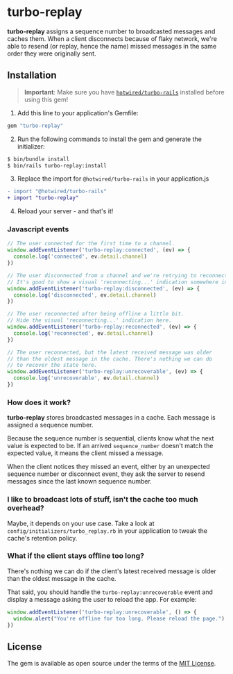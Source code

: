 # turbo-replay

**turbo-replay** assigns a sequence number to broadcasted messages and caches them. When a client 
disconnects because of flaky network, we're able to resend (or replay, hence the name) missed
messages in the same order they were originally sent.

## Installation

> **Important**: Make sure you have [`hotwired/turbo-rails`](https://github.com/hotwired/turbo-rails) installed before using this gem!

1. Add this line to your application's Gemfile:

```ruby
gem "turbo-replay"
```

2. Run the following commands to install the gem and generate the initializer:

```bash
$ bin/bundle install
$ bin/rails turbo-replay:install
```

3. Replace the import for `@hotwired/turbo-rails` in your application.js

```diff
- import "@hotwired/turbo-rails"
+ import "turbo-replay"
```

4. Reload your server - and that's it!

### Javascript events

```javascript
// The user connected for the first time to a channel.
window.addEventListener('turbo-replay:connected', (ev) => {
  console.log('connected', ev.detail.channel)
})

// The user disconnected from a channel and we're retrying to reconnect.
// It's good to show a visual 'reconnecting...' indication somewhere in your app.
window.addEventListener('turbo-replay:disconnected', (ev) => {
  console.log('disconnected', ev.detail.channel)
})

// The user reconnected after being offline a little bit.
// Hide the visual 'reconnecting...' indication here.
window.addEventListener('turbo-replay:reconnected', (ev) => {
  console.log('reconnected', ev.detail.channel)
})

// The user reconnected, but the latest received message was older
// than the oldest message in the cache. There's nothing we can do
// to recover the state here.
window.addEventListener('turbo-replay:unrecoverable', (ev) => {
  console.log('unrecoverable', ev.detail.channel)
})
```

### How does it work?

**turbo-replay** stores broadcasted messages in a cache. Each message is assigned a sequence number.

Because the sequence number is sequential, clients know what the next value is expected to be.
If an arrived `sequence_number` doesn't match the expected value, it means the client missed a message.

When the client notices they missed an event, either by an unexpected sequence number or disconnect event,
they ask the server to resend messages since the last known sequence number.

### I like to broadcast lots of stuff, isn't the cache too much overhead?

Maybe, it depends on your use case. Take a look at `config/initializers/turbo_replay.rb` in your
application to tweak the cache's retention policy.

### What if the client stays offline too long?

There's nothing we can do if the client's latest received message is older than the oldest message in the cache.

That said, you should handle the `turbo-replay:unrecoverable` event and display a message asking the user
to reload the app. For example:

```js
window.addEventListener('turbo-replay:unrecoverable', () => {
  window.alert("You're offline for too long. Please reload the page.")
})
```

## License
The gem is available as open source under the terms of the [MIT License](https://opensource.org/licenses/MIT).
